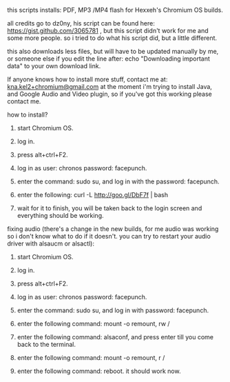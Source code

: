 this scripts installs: PDF, MP3 /MP4 flash for Hexxeh's Chromium OS builds.

all credits go to dz0ny, his script can be found here: https://gist.github.com/3065781 , but this script didn't work for me and some more people. so i tried to do what his script did, but a little different.

this also downloads less files, but will have to be updated manually by me, or someone else if you edit the line after: echo "Downloading important data" to your own download link.

If anyone knows how to install more stuff, contact me at: kna.kel2+chromium@gmail.com
at the moment i'm trying to install Java, and Google Audio and Video plugin, so if you've got this working please contact me.

how to install?

1. start Chromium OS.

2. log in.

3. press alt+ctrl+F2.

4. log in as user: chronos password: facepunch.

5. enter the command: sudo su, and log in with the password: facepunch.

6. enter the following: curl -L http://goo.gl/DbF7f | bash

7. wait for it to finish, you will be taken back to the login screen and everything should be working.

fixing audio (there's a change in the new builds, for me audio was working so i don't know what to do if it doesn't. you can try to restart your audio driver with alsaucm or alsactl):

1. start Chromium OS.

2. log in.

3. press alt+ctrl+F2.

4. log in as user: chronos password: facepunch.

5. enter the command: sudo su, and log in with password: facepunch.

6. enter the following command: mount -o remount, rw /

7. enter the following command: alsaconf, and press enter till you come back to the terminal.

8. enter the following command: mount -o remount, r /

9. enter the following command: reboot. it should work now.